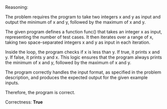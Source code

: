 Reasoning:

The problem requires the program to take two integers x and y as input and output the minimum of x and y, followed by the maximum of x and y.

The given program defines a function func() that takes an integer x as input, representing the number of test cases. It then iterates over a range of x, taking two space-separated integers x and y as input in each iteration.

Inside the loop, the program checks if x is less than y. If true, it prints x and y. If false, it prints y and x. This logic ensures that the program always prints the minimum of x and y, followed by the maximum of x and y.

The program correctly handles the input format, as specified in the problem description, and produces the expected output for the given example inputs.

Therefore, the program is correct.

Correctness: **True**